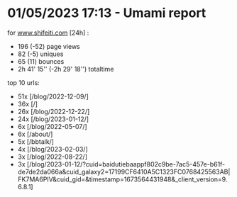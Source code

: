 # 01/05/2023 17:13 - Umami report
for www.shifeiti.com [24h] :

 - 196 (-52) page views
 - 82 (-5) uniques
 - 65 (11) bounces
 - 2h 41' 15'' (-2h 29' 18'') totaltime


top 10 urls:
 - 51x [/blog/2022-12-09/]
 - 36x [/]
 - 26x [/blog/2022-12-22/]
 - 24x [/blog/2023-01-12/]
 - 6x [/blog/2022-05-07/]
 - 6x [/about/]
 - 5x [/bbtalk/]
 - 4x [/blog/2023-02-03/]
 - 3x [/blog/2022-08-22/]
 - 3x [/blog/2023-01-12/?cuid=baidutiebaappf802c9be-7ac5-457e-b61f-de7de2da066a&cuid_galaxy2=17199CF6410A5C1323FC0768425563AB|FK7MA6PIV&cuid_gid=&timestamp=1673564431948&_client_version=9.6.8.1]


